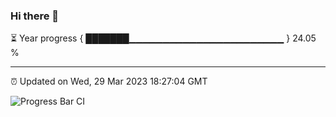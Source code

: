 ### Hi there 👋

⏳ Year progress { ███████▁▁▁▁▁▁▁▁▁▁▁▁▁▁▁▁▁▁▁▁▁▁▁ } 24.05 %

---

⏰ Updated on Wed, 29 Mar 2023 18:27:04 GMT

![Progress Bar CI](https://github.com/ZhaoGui/ZhaoGui/workflows/Progress%20Bar%20CI/badge.svg)
